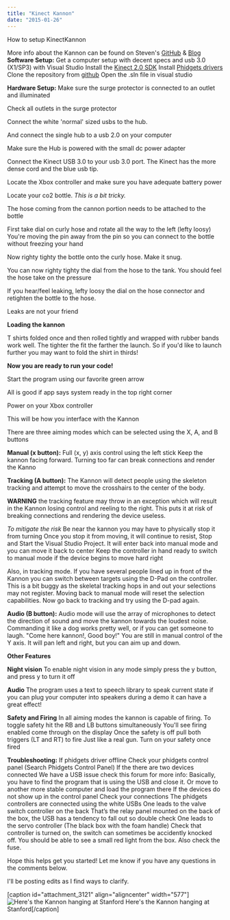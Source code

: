 ```yaml
---
title: "Kinect Kannon"
date: "2015-01-26"
---
```


How to setup KinectKannon

More info about the Kannon can be found on Steven's [GitHub](https://github.com/sedouard/KinectKannon "Github") & [Blog](http://blog.stevenedouard.com/kinect-kannon-worlds-first-kinect-augmented-t-shirt-cannon/) **Software Setup:** Get a computer setup with decent specs and usb 3.0 (X1/SP3) with Visual Studio Install the [Kinect 2.0 SDK](http://www.microsoft.com/en-us/kinectforwindows/) Install [Phidgets drivers](http://www.phidgets.com/docs/Operating_System_Support) Clone the repository from [github](https://github.com/sedouard/KinectKannon) Open the .sln file in visual studio

**Hardware Setup:** Make sure the surge protector is connected to an outlet and illuminated

Check all outlets in the surge protector

Connect the white 'normal' sized usbs to the hub.

And connect the single hub to a usb 2.0 on your computer

Make sure the Hub is powered with the small dc power adapter

Connect the Kinect USB 3.0 to your usb 3.0 port. The Kinect has the more dense cord and the blue usb tip.

Locate the Xbox controller and make sure you have adequate battery power

Locate your co2 bottle. _This is a bit tricky._ 

The hose coming from the cannon portion needs to be attached to the bottle

First take dial on curly hose and rotate all the way to the left (lefty loosy) You're moving the pin away from the pin so you can connect to the bottle without freezing your hand

Now righty tighty the bottle onto the curly hose. Make it snug.

You can now righty tighty the dial from the hose to the tank. You should feel the hose take on the pressure

If you hear/feel leaking, lefty loosy the dial on the hose connector and retighten the bottle to the hose.

Leaks are not your friend

**Loading the kannon**

T shirts folded once and then rolled tightly and wrapped with rubber bands work well. The tighter the fit the farther the launch. So if you'd like to launch further you may want to fold the shirt in thirds!

**Now you are ready to run your code!**

Start the program using our favorite green arrow

All is good if app says system ready in the top right corner

Power on your Xbox controller

This will be how you interface with the Kannon

There are three aiming modes which can be selected using the X, A, and B buttons

**Manual (x button):** Full (x, y) axis control using the left stick Keep the kannon facing forward. Turning too far can break connections and render the Kanno

**Tracking (A button):** The Kannon will detect people using the skeleton tracking and attempt to move the crosshairs to the center of the body.

**WARNING** the tracking feature may throw in an exception which will result in the Kannon losing control and reeling to the right. This puts it at risk of breaking connections and rendering the device useless.

_To mitigate the risk_ Be near the kannon you may have to physically stop it from turning Once you stop it from moving, it will continue to resist, Stop and Start the Visual Studio Project. It will enter back into manual mode and you can move it back to center Keep the controller in hand ready to switch to manual mode if the device begins to move hard right

Also, in tracking mode. If you have several people lined up in front of the Kannon you can switch between targets using the D-Pad on the controller. This is a bit buggy as the skeletal tracking hops in and out your selections may not register. Moving back to manual mode will reset the selection capabilities. Now go back to tracking and try using the D-pad again.

**Audio (B button):** Audio mode will use the array of microphones to detect the direction of sound and move the kannon towards the loudest noise. Commanding it like a dog works pretty well, or if you can get someone to laugh. "Come here kannon!, Good boy!" You are still in manual control of the Y axis. It will pan left and right, but you can aim up and down.

**Other Features**

**Night vision** To enable night vision in any mode simply press the y button, and press y to turn it off

**Audio** The program uses a text to speech library to speak current state if you can plug your computer into speakers during a demo it can have a great effect!

**Safety and Firing** In all aiming modes the kannon is capable of firing. To toggle safety hit the RB and LB buttons simultaneously You'll see firing enabled come through on the display Once the safety is off pull both triggers (LT and RT) to fire Just like a real gun. Turn on your safety once fired

**Troubleshooting:** If phidgets driver offline Check your phidgets control panel (Search Phidgets Control Panel) If the there are two devices connected We have a USB issue check this forum for more info: Basically, you have to find the program that is using the USB and close it. Or move to another more stable computer and load the program there If the devices do not show up in the control panel Check your connections The phidgets controllers are connected using the white USBs One leads to the valve switch controller on the back That’s the relay panel mounted on the back of the box, the USB has a tendency to fall out so double check One leads to the servo controller (The black box with the foam handle) Check that controller is turned on, the switch can sometimes be accidently knocked off. You should be able to see a small red light from the box. Also check the fuse.

Hope this helps get you started! Let me know if you have any questions in the comments below.

I'll be posting edits as I find ways to clarify.

\[caption id="attachment\_3121" align="aligncenter" width="577"\]![Here's the Kannon hanging at Stanford](images/WP_20150119_18_18_16_Pro-577x1024.jpg) Here's the Kannon hanging at Stanford\[/caption\]

